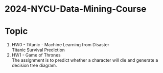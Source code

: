 # 2024-NYCU-Data-Mining-Course
# Topic
1. HW0 - Titanic - Machine Learning from Disaster  
Titanic Survival Prediction
3. HW1 - Game of Thrones  
The assignment is to predict whether a character will die and generate a decision tree diagram.

